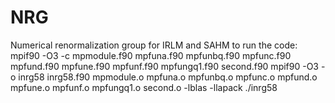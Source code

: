 # NRG
Numerical renormalization group for IRLM and SAHM
to run the code:
mpif90 -O3 -c mpmodule.f90 mpfuna.f90 mpfunbq.f90 mpfunc.f90 mpfund.f90 mpfune.f90 mpfunf.f90 mpfungq1.f90 second.f90
mpif90 -O3 -o inrg58 inrg58.f90 mpmodule.o mpfuna.o mpfunbq.o mpfunc.o mpfund.o mpfune.o mpfunf.o mpfungq1.o second.o -lblas -llapack
./inrg58
